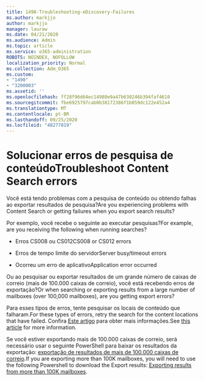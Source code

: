 ```yaml
---
title: 1490-Troubleshooting-eDiscovery-Failures
ms.author: markjjo
author: markjjo
manager: lauraw
ms.date: 04/21/2020
ms.audience: Admin
ms.topic: article
ms.service: o365-administration
ROBOTS: NOINDEX, NOFOLLOW
localization_priority: Normal
ms.collection: Adm_O365
ms.custom:
- "1490"
- "3200003"
ms.assetid: ''
ms.openlocfilehash: ff28f96d64ec14980e9a47b630246b394faf4610
ms.sourcegitcommit: fbe6925797cab0b38172386f1b059dc122e452a4
ms.translationtype: MT
ms.contentlocale: pt-BR
ms.lasthandoff: 09/25/2020
ms.locfileid: "48277819"
---
```

# <a name="troubleshoot-content-search-errors"></a><span data-ttu-id="62f86-102">Solucionar erros de pesquisa de conteúdo</span><span class="sxs-lookup"><span data-stu-id="62f86-102">Troubleshoot Content Search errors</span></span>

<span data-ttu-id="62f86-103">Você está tendo problemas com a pesquisa de conteúdo ou obtendo falhas ao exportar resultados de pesquisa?</span><span class="sxs-lookup"><span data-stu-id="62f86-103">Are you experiencing problems with Content Search or getting failures when you export search results?</span></span>

<span data-ttu-id="62f86-104">Por exemplo, você recebe o seguinte ao executar pesquisas?</span><span class="sxs-lookup"><span data-stu-id="62f86-104">For example, are you receiving the following when running searches?</span></span>

- <span data-ttu-id="62f86-105">Erros CS008 ou CS012</span><span class="sxs-lookup"><span data-stu-id="62f86-105">CS008 or CS012 errors</span></span>

- <span data-ttu-id="62f86-106">Erros de tempo limite do servidor</span><span class="sxs-lookup"><span data-stu-id="62f86-106">Server busy/timeout errors</span></span>

- <span data-ttu-id="62f86-107">Ocorreu um erro de aplicativo</span><span class="sxs-lookup"><span data-stu-id="62f86-107">Application error occurred</span></span>

<span data-ttu-id="62f86-108">Ou ao pesquisar ou exportar resultados de um grande número de caixas de correio (mais de 100.000 caixas de correio), você está recebendo erros de exportação?</span><span class="sxs-lookup"><span data-stu-id="62f86-108">Or when searching or exporting results from a large number of mailboxes (over 100,000 mailboxes), are you getting export errors?</span></span>

<span data-ttu-id="62f86-109">Para esses tipos de erros, tente pesquisar os locais de conteúdo que falharam.</span><span class="sxs-lookup"><span data-stu-id="62f86-109">For these types of errors, retry the search for the content locations that have failed.</span></span> <span data-ttu-id="62f86-110">Confira  [Este artigo](https://docs.microsoft.com/microsoft-365/compliance/retry-failed-content-search) para obter mais informações.</span><span class="sxs-lookup"><span data-stu-id="62f86-110">See  [this article](https://docs.microsoft.com/microsoft-365/compliance/retry-failed-content-search) for more information.</span></span>

<span data-ttu-id="62f86-111">Se você estiver exportando mais de 100.000 caixas de correio, será necessário usar o seguinte PowerShell para baixar os resultados da exportação:  [exportação de resultados de mais de 100.000 caixas de correio](https://docs.microsoft.com/microsoft-365/compliance/export-search-results?view=o365-worldwide%23exporting-results-from-more-than-100000-mailboxes).</span><span class="sxs-lookup"><span data-stu-id="62f86-111">If you are exporting more than 100K mailboxes, you will need to use the following Powershell to download the Export results:  [Exporting results from more than 100K mailboxes](https://docs.microsoft.com/microsoft-365/compliance/export-search-results?view=o365-worldwide%23exporting-results-from-more-than-100000-mailboxes).</span></span>
